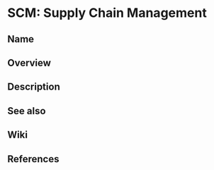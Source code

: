 # SCM: Supply Chain Management

## Name

## Overview

## Description

## See also

## Wiki

## References
